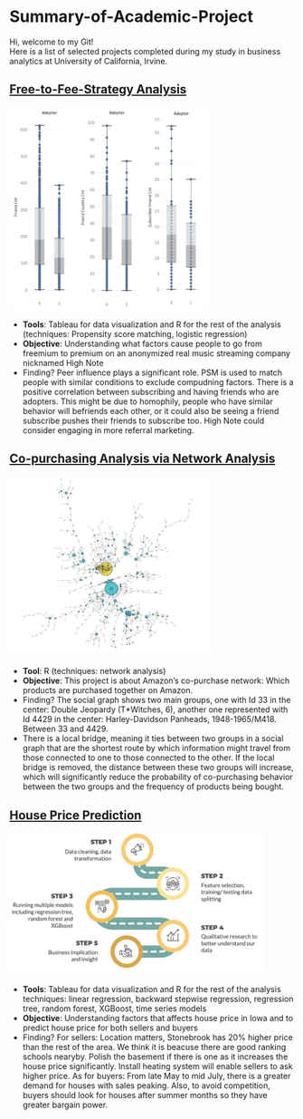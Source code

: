 # Summary-of-Academic-Project
Hi, welcome to my Git!  
Here is a list of selected projects completed during my study in business analytics at University of California, Irvine. 

## [Free-to-Fee-Strategy Analysis](https://github.com/joychentw/Free-to-Fee-Strategy-Analysis)
<img src="https://github.com/joychentw/Summary-of-Academic-Project/blob/main/images/free-to-fee.png?raw=true" width="350">   

- **Tools**: Tableau for data visualization and R for the rest of the analysis (techniques: Propensity score matching, logistic regression)
- **Objective**: Understanding what factors cause people to go from freemium to premium on an anonymized real music streaming company nicknamed High Note
- Finding? Peer influence  plays a significant role. PSM is used to match people with similar conditions to exclude compudning factors. There is a positive correlation between subscribing and having friends who are adopters. This might be due to homophily, people who have similar behavior will befriends each other, or it could also be seeing a friend subscribe pushes their friends to subscribe too. High Note could consider engaging in more referral marketing. 

  
   
## [Co-purchasing Analysis via Network Analysis](https://github.com/joychentw/Copurchasing-Analysis-via-Network-Analysis)
<img src="https://github.com/joychentw/Summary-of-Academic-Project/blob/main/images/copurchasing.png?raw=true" width="350">   

- **Tool**: R (techniques: network analysis)
- **Objective**: This project is about Amazon’s co-purchase network: Which products are purchased together on Amazon. 
- Finding? The social graph shows two main groups, one with Id 33 in the center: Double Jeopardy (T*Witches, 6), another one represented with Id 4429 in the center: Harley-Davidson Panheads, 1948-1965/M418. Between 33 and 4429. 
- There is a local bridge, meaning it ties between two groups in a social graph that are the shortest route by which information might travel from those connected to one to those connected to the other. If the local bridge is removed, the distance between these two groups will increase, which will significantly reduce the probability of co-purchasing behavior between the two groups and the frequency of products being bought. 



## [House Price Prediction](https://github.com/joychentw/House-Price-Prediction)
<img src="https://github.com/joychentw/Summary-of-Academic-Project/blob/main/images/houseprice.png?raw=true" width="450">   

- **Tools**: Tableau for data visualization and R for the rest of the analysis
             techniques: linear regression, backward stepwise regression, regression tree, random forest, XGBoost, time series models
- **Objective**: Understanding factors that affects house price in Iowa and to predict house price for both sellers and buyers
- Finding? For sellers: Location matters, Stonebrook has 20% higher price than the rest of the area. We think it is beacuse there are good ranking schools nearyby. Polish the basement if there is one as it increases the house price significantly. Install heating system will enable sellers to ask higher price. As for buyers: From late May to mid July, there is a greater demand for houses with sales peaking. Also, to avoid competition, buyers should look for houses after summer months so they have greater bargain power.
